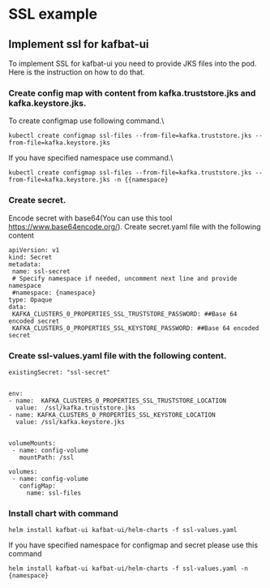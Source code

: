 # SSL example

## Implement ssl for kafbat-ui

To implement SSL for kafbat-ui you need to provide JKS files into the pod. Here is the instruction on how to do that.

### Create config map with content from kafka.truststore.jks and kafka.keystore.jks.

To create configmap use following command.\


```
kubectl create configmap ssl-files --from-file=kafka.truststore.jks --from-file=kafka.keystore.jks
```

If you have specified namespace use command.\


```
kubectl create configmap ssl-files --from-file=kafka.truststore.jks --from-file=kafka.keystore.jks -n {{namespace}
```



### Create secret.

Encode secret with base64(You can use this tool https://www.base64encode.org/). Create secret.yaml file with the following content

```
apiVersion: v1
kind: Secret
metadata:
 name: ssl-secret
 # Specify namespace if needed, uncomment next line and provide namespace
 #namespace: {namespace}
type: Opaque
data:
 KAFKA_CLUSTERS_0_PROPERTIES_SSL_TRUSTSTORE_PASSWORD: ##Base 64 encoded secret
 KAFKA_CLUSTERS_0_PROPERTIES_SSL_KEYSTORE_PASSWORD: ##Base 64 encoded secret
```

### Create ssl-values.yaml file with the following content.

```
existingSecret: "ssl-secret"


env:
- name:  KAFKA_CLUSTERS_0_PROPERTIES_SSL_TRUSTSTORE_LOCATION 
  value:  /ssl/kafka.truststore.jks
- name: KAFKA_CLUSTERS_0_PROPERTIES_SSL_KEYSTORE_LOCATION
  value: /ssl/kafka.keystore.jks


volumeMounts:
 - name: config-volume
   mountPath: /ssl

volumes:
 - name: config-volume
   configMap:
     name: ssl-files
```

### Install chart with command

```
helm install kafbat-ui kafbat-ui/helm-charts -f ssl-values.yaml
```

If you have specified namespace for configmap and secret please use this command

```
helm install kafbat-ui kafbat-ui/helm-charts -f ssl-values.yaml -n {namespace}
```
